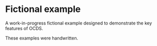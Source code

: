 # Fictional example

A work-in-progress fictional example designed to demonstrate the key features of OCDS.

These examples were handwritten.
